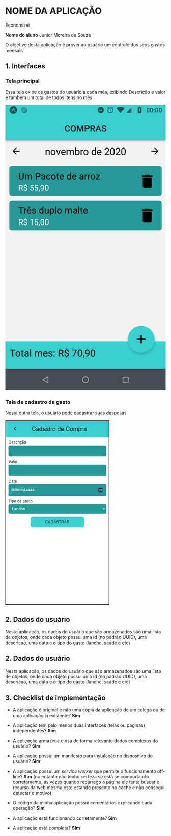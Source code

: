 # NOME DA APLICAÇÃO
Economizei

**Nome do aluno**
Junior Moreira de Souza

O objetivo desta aplicação é prover ao usuário um controle dos seus gastos mensais.

## 1. Interfaces

### Tela principal
Essa tela exibe os gastos do usuário a cada mês, exibindo Descrição e valor e também um total de todos itens no mês

![Tela Principal](https://github.com/jhunior244/economizei/blob/master/assets/compras.JFIF?raw=true)

### Tela de cadastro de gasto
Nesta outra tela, o usuário pode cadastrar suas despesas

![Tela de cadastro](https://github.com/jhunior244/economizei-pwa/blob/master/assets/tela2.PNG?raw=true)

## 2. Dados do usuário
Nesta aplicação, os dados do usuário que são armazenados são uma lista de objetos, 
onde cada objeto possui uma id (no padrão UUID), uma descricao, uma data e o tipo do gasto (lanche, saúde e etc)

## 2. Dados do usuário
Nesta aplicação, os dados do usuário que são armazenados são uma lista de objetos, 
onde cada objeto possui uma id (no padrão UUID), uma descricao, uma data e o tipo do gasto (lanche, saúde e etc)

## 3. Checklist de implementação

- A aplicação é original e não uma cópia da aplicação de um colega ou de uma aplicação já existente? 
**Sim**

- A aplicação tem pelo menos duas interfaces (telas ou páginas) independentes? 
**Sim**

- A aplicação armazena e usa de forma relevante dados complexos do usuário? 
**Sim**

- A aplicação possui um manifesto para instalação no dispositivo do usuário? 
**Sim**

- A aplicação possui um _service worker_ que permite o funcionamento off-line? 
**Sim** (no entanto não tenho certeza se está se comportando corretamente, as vezes quando recarrego a 
página ele tenta buscar o recurso da web mesmo este estando presente no cache e não consegui detectar o motivo)

- O código da minha aplicação possui comentários explicando cada operação? 
**Sim**

- A aplicação está funcionando corretamente? 
**Sim**

- A aplicação está completa? 
**Sim**
